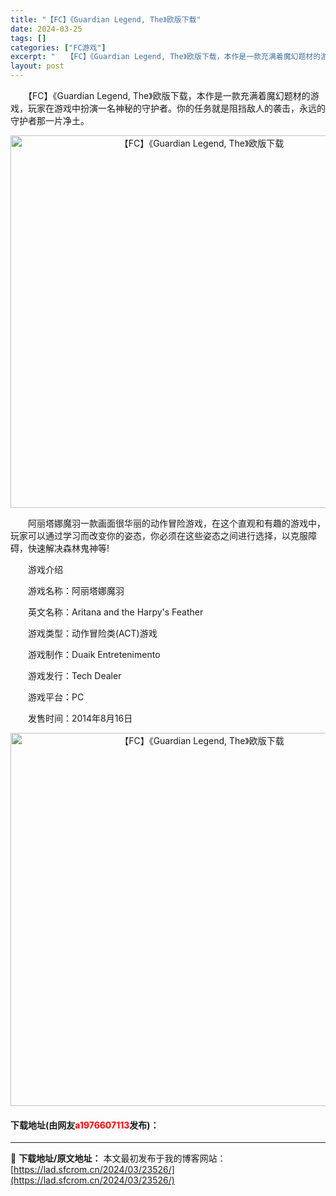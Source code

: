 ```yaml
---
title: "【FC】《Guardian Legend, The》欧版下载"
date: 2024-03-25
tags: []
categories: ["FC游戏"]
excerpt: "　　【FC】《Guardian Legend, The》欧版下载，本作是一款充满着魔幻题材的游戏，玩家在游戏中扮演一名神秘的守护者。你的任务就是阻挡敌人的袭击，永远的守护者那一片净土。 　　阿丽塔娜魔羽一款画面很华丽的动作冒险游戏，在这个直观和有趣的游戏中，玩家可以通过学习而改变你的姿态，你必须在这&hellip;"
layout: post
---
```


 <p>　　【FC】《Guardian Legend, The》欧版下载，本作是一款充满着魔幻题材的游戏，玩家在游戏中扮演一名神秘的守护者。你的任务就是阻挡敌人的袭击，永远的守护者那一片净土。</p> <p align="center"><img align="" border="0" src="https://lad.sfcrom.cn/wp-content/uploads/2024/03/20240325_6601924d281aa.png" width="596" alt="【FC】《Guardian Legend, The》欧版下载" /></p> <p>　　阿丽塔娜魔羽一款画面很华丽的动作冒险游戏，在这个直观和有趣的游戏中，玩家可以通过学习而改变你的姿态，你必须在这些姿态之间进行选择，以克服障碍，快速解决森林鬼神等!</p> <p>　　游戏介绍</p> <p>　　游戏名称：阿丽塔娜魔羽</p> <p>　　英文名称：Aritana and the Harpy&#39;s Feather</p> <p>　　游戏类型：动作冒险类(ACT)游戏</p> <p>　　游戏制作：Duaik Entretenimento</p> <p>　　游戏发行：Tech Dealer</p> <p>　　游戏平台：PC</p> <p>　　发售时间：2014年8月16日</p> <p align="center"><img align="" border="0" src="https://lad.sfcrom.cn/wp-content/uploads/2024/03/20240325_6601924e8fdf9.png" width="597" alt="【FC】《Guardian Legend, The》欧版下载" /></p> <p><h4>下载地址(由网友<font color="red">a1976607113</font>发布)：</h4></p> 

---
📖 **下载地址/原文地址：** 本文最初发布于我的博客网站：[https://lad.sfcrom.cn/2024/03/23526/](https://lad.sfcrom.cn/2024/03/23526/)
